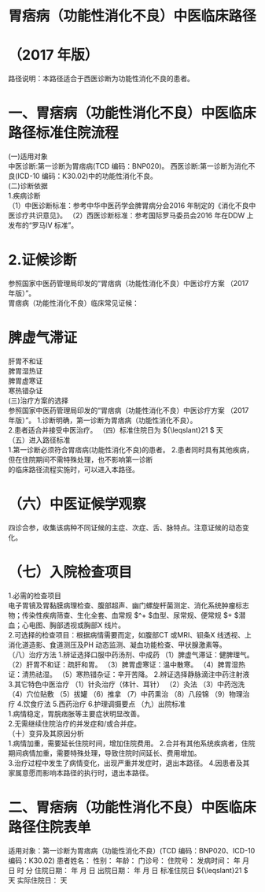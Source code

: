 # 胃痞病（功能性消化不良）中医临床路径  
# （2017 年版）  
路径说明：本路径适合于西医诊断为功能性消化不良的患者。  
# 一、胃痞病（功能性消化不良）中医临床路径标准住院流程  
(一)适用对象  
中医诊断:第一诊断为胃痞病(TCD 编码：BNP020)。 西医诊断:第一诊断为消化不良(ICD-10 编码：K30.02)中的功能性消化不良。  
(二)诊断依据  
1.疾病诊断  
（1）中医诊断标准：参考中华中医药学会脾胃病分会2016 年制定的《消化不良中医诊疗共识意见》。 （2）西医诊断标准：参考国际罗马委员会2016 年在DDW 上发布的“罗马IV 标准”。  
# 2.证候诊断  
参照国家中医药管理局印发的“胃痞病（功能性消化不良）中医诊疗方案
（2017 年版）”。  
胃痞病（功能性消化不良）临床常见证候：  
# 脾虚气滞证  
肝胃不和证  
脾胃湿热证  
脾胃虚寒证  
寒热错杂证  
(三)治疗方案的选择  
参照国家中医药管理局印发的“胃痞病（功能性消化不良）中医诊疗方案
（2017 年版）”。 1.诊断明确，第一诊断为胃痞病（功能性消化不良）。  
2.患者适合并接受中医治疗。 （四）标准住院日为 ${\leqslant}21 $ 天  
（五）进入路径标准  
1.第一诊断必须符合胃痞病(功能性消化不良)的患者。 2.患者同时具有其他疾病，但在住院期间不需特殊处理，也不影响第一诊断  
的临床路径流程实施时，可以进入本路径。  
# （六）中医证候学观察  
四诊合参，收集该病种不同证候的主症、次症、舌、脉特点。注意证候的动态变化。  
# （七）入院检查项目  
1.必需的检查项目  
电子胃镜及胃黏膜病理检查、腹部超声、幽门螺旋杆菌测定、消化系统肿瘤标志物；传染性疾病筛查、生化全套、血常规 $^+ $血型、尿常规、便常规 $+ $潜血；心电图、胸部透视或胸部X 线片。  
2.可选择的检查项目：根据病情需要而定，如腹部CT 或MRI、钡条X 线透视、上消化道造影、食道测压及PH 动态监测、凝血功能检查、甲状腺激素等。  
（八）治疗方法 1.辨证选择口服中药汤剂、中成药 （1）脾虚气滞证：健脾理气。 （2）肝胃不和证：疏肝和胃。 （3）脾胃虚寒证：温中散寒。 （4）脾胃湿热证：清热祛湿。 （5）寒热错杂证：辛开苦降。 2.辨证选择静脉滴注中药注射液  3.其它特色中医治疗 （1）针灸治疗（体针、耳针） （2）灸法 （3）中药泡洗 （4）穴位贴敷  （5）拔罐 （6）推拿 （7）中药熏治 （8）八段锦 （9）物理治疗 4.饮食疗法 5.西药治疗  6.护理调摄要点 （九）出院标准  
1.病情稳定，胃脘痞胀等主要症状明显改善。  
2.无需继续住院治疗的并发症和/或合并症。  
（十）变异及其原因分析  
1.病情加重，需要延长住院时间，增加住院费用。 2.合并有其他系统疾病者，住院期间病情加重，需要特殊处理，导致住院时间延长、费用增加。  
3.治疗过程中发生了病情变化，出现严重并发症时，退出本路径。 4.因患者及其家属意愿而影响本路径的执行时，退出本路径。  
# 二、胃痞病（功能性消化不良）中医临床路径住院表单  
适用对象：第一诊断为胃痞病（功能性消化不良）(TCD 编码：BNP020、ICD-10 编码：K30.02) 患者姓名：          性别：    年龄：    门诊号：         住院号：            发病时间：   年  月  日  时  分 住院日期：   年  月  日 出院日期：   年  月   日 标准住院日 ${\leqslant}21 $ 天               实际住院日：    天  
